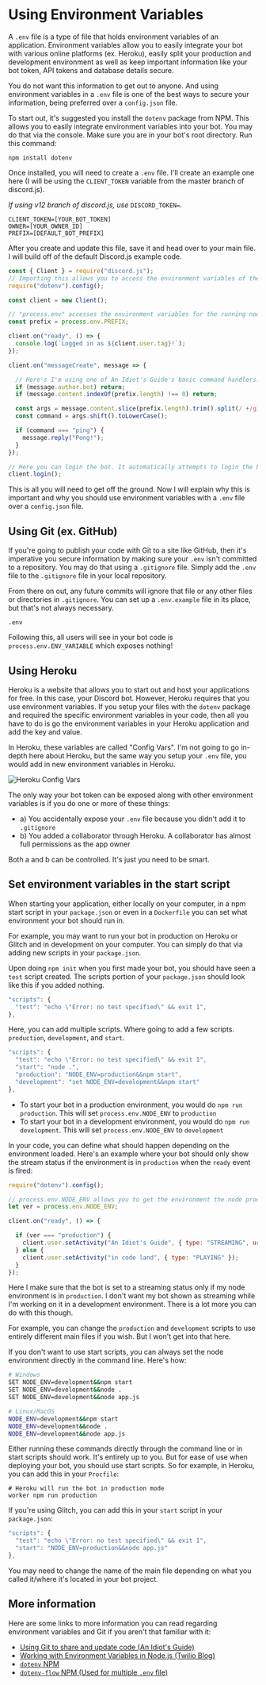 # Using Environment Variables

A `.env` file is a type of file that holds environment variables of an application. Environment variables allow you to easily integrate your bot with various online platforms \(ex. Heroku\), easily split your production and development environment as well as keep important information like your bot token, API tokens and database details secure.

You do not want this information to get out to anyone. And using environment variables in a `.env` file is one of the best ways to secure your information, being preferred over a `config.json` file.

To start out, it's suggested you install the `dotenv` package from NPM. This allows you to easily integrate environment variables into your bot. You may do that via the console. Make sure you are in your bot's root directory. Run this command:

`npm install dotenv`

Once installed, you will need to create a `.env` file. I'll create an example one here \(I will be using the `CLIENT_TOKEN` variable from the master branch of discord.js\).

_If using v12 branch of discord.js, use_ `DISCORD_TOKEN=`_._

```text
CLIENT_TOKEN=[YOUR_BOT_TOKEN]
OWNER=[YOUR_OWNER_ID]
PREFIX=[DEFAULT_BOT_PREFIX]
```

After you create and update this file, save it and head over to your main file. I will build off of the default Discord.js example code.

```javascript
const { Client } = require("discord.js");
// Importing this allows you to access the environment variables of the running node process
require("dotenv").config();

const client = new Client();

// "process.env" accesses the environment variables for the running node process. PREFIX is the environment variable you defined in your .env file
const prefix = process.env.PREFIX;

client.on("ready", () => {
  console.log(`Logged in as ${client.user.tag}!`);
});

client.on("messageCreate", message => {

  // Here's I'm using one of An Idiot's Guide's basic command handlers. Using the PREFIX environment variable above, I can do the same as the bot token below
  if (message.author.bot) return;
  if (message.content.indexOf(prefix.length) !== 0) return;

  const args = message.content.slice(prefix.length).trim().split(/ +/g);
  const command = args.shift().toLowerCase();

  if (command === "ping") {
    message.reply("Pong!");
  }
});

// Here you can login the bot. It automatically attempts to login the bot with the environment variable you set for your bot token (either "CLIENT_TOKEN" or "DISCORD_TOKEN")
client.login();
```

This is all you will need to get off the ground. Now I will explain why this is important and why you should use environment variables with a `.env` file over a `config.json` file.

## Using Git \(ex. GitHub\)

If you're going to publish your code with Git to a site like GitHub, then it's imperative you secure information by making sure your `.env` isn't committed to a repository. You may do that using a `.gitignore` file. Simply add the `.env` file to the `.gitignore` file in your local repository.

From there on out, any future commits will ignore that file or any other files or directories in `.gitignore`. You can set up a `.env.example` file in its place, but that's not always necessary.

```text
.env
```

Following this, all users will see in your bot code is `process.env.ENV_VARIABLE` which exposes nothing!

## Using Heroku

Heroku is a website that allows you to start out and host your applications for free. In this case, your Discord bot. However, Heroku requires that you use environment variables. If you setup your files with the `dotenv` package and required the specific environment variables in your code, then all you have to do is go the environment variables in your Heroku application and add the key and value.

In Heroku, these variables are called "Config Vars". I'm not going to go in-depth here about Heroku, but the same way you setup your `.env` file, you would add in new environment variables in Heroku.

![Heroku Config Vars](https://i.imgur.com/MSmEO5K.png)

The only way your bot token can be exposed along with other environment variables is if you do one or more of these things:

* a\) You accidentally expose your `.env` file because you didn't add it to `.gitignore`
* b\) You added a collaborator through Heroku. A collaborator has almost full permissions as the app owner

Both a and b can be controlled. It's just you need to be smart.

## Set environment variables in the start script

When starting your application, either locally on your computer, in a npm start script in your `package.json` or even in a `Dockerfile` you can set what environment your bot should run in.

For example, you may want to run your bot in production on Heroku or Glitch and in development on your computer. You can simply do that via adding new scripts in your `package.json`.

Upon doing `npm init` when you first made your bot, you should have seen a `test` script created. The scripts portion of your `package.json` should look like this if you added nothing.

```javascript
"scripts": {
  "test": "echo \"Error: no test specified\" && exit 1",
},
```

Here, you can add multiple scripts. Where going to add a few scripts. `production`, `development`, and `start`.

```javascript
"scripts": {
  "test": "echo \"Error: no test specified\" && exit 1",
  "start": "node .",
  "production": "NODE_ENV=production&&npm start",
  "development": "set NODE_ENV=development&&npm start"
},
```

* To start your bot in a production environment, you would do `npm run production`. This will set `process.env.NODE_ENV` to `production`
* To start your bot in a development environment, you would do `npm run development`. This will set `process.env.NODE_ENV` to `development`

In your code, you can define what should happen depending on the environment loaded. Here's an example where your bot should only show the stream status if the environment is in `production` when the `ready` event is fired:

```javascript
require("dotenv").config();

// process.env.NODE_ENV allows you to get the environment the node process is in
let ver = process.env.NODE_ENV;

client.on("ready", () => {

  if (ver === "production") {
    client.user.setActivity("An Idiot's Guide", { type: "STREAMING", url: "https://twitch.tv/something" })
  } else {
    client.user.setActivity("in code land", { type: "PLAYING" });
  }
});
```

Here I make sure that the bot is set to a streaming status only if my node environment is in `production`. I don't want my bot shown as streaming while I'm working on it in a development environment. There is a lot more you can do with this though.

For example, you can change the `production` and `development` scripts to use entirely different main files if you wish. But I won't get into that here.

If you don't want to use start scripts, you can always set the node environment directly in the command line. Here's how:

```bash
# Windows
SET NODE_ENV=development&&npm start
SET NODE_ENV=development&&node .
SET NODE_ENV=development&&node app.js

# Linux/MacOS
NODE_ENV=development&&npm start
NODE_ENV=development&&node .
NODE_ENV=development&&node app.js
```

Either running these commands directly through the command line or in start scripts should work. It's entirely up to you. But for ease of use when deploying your bot, you should use start scripts. So for example, in Heroku, you can add this in your `Procfile`:

```text
# Heroku will run the bot in production mode
worker npm run production
```

If you're using Glitch, you can add this in your `start` script in your `package.json`:

```javascript
"scripts": {
  "test": "echo \"Error: no test specified\" && exit 1",
  "start": "NODE_ENV=production&&node app.js"
},
```

You may need to change the name of the main file depending on what you called it/where it's located in your bot project.

## More information

Here are some links to more information you can read regarding environment variables and Git if you aren't that familiar with it:

* [Using Git to share and update code \(An Idiot's Guide\)](https://anidiots.guide/other-guides/using-git-to-share-and-update-code#ignoring-files)
* [Working with Environment Variables in Node.js \(Twilio Blog\)](https://www.twilio.com/blog/2017/08/working-with-environment-variables-in-node-js.html)
* [`dotenv` NPM](https://www.npmjs.com/package/dotenv)
* [`dotenv-flow` NPM \(Used for multiple `.env` file\)](https://www.npmjs.com/package/dotenv-flow)
